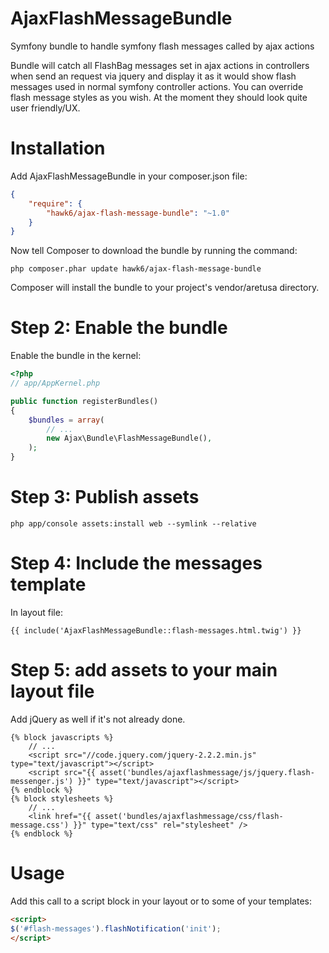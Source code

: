 # AjaxFlashMessageBundle
Symfony bundle to handle symfony flash messages called by ajax actions

Bundle will catch all FlashBag messages set in ajax actions in controllers when send an request via jquery and display it as it would show flash messages used in normal symfony controller actions.
You can override flash message styles as you wish. At the moment they should look quite user friendly/UX.

# Installation

Add AjaxFlashMessageBundle in your composer.json file:
```json
{
    "require": {
        "hawk6/ajax-flash-message-bundle": "~1.0"
    }
}
```
Now tell Composer to download the bundle by running the command:
```console
php composer.phar update hawk6/ajax-flash-message-bundle
```
Composer will install the bundle to your project's vendor/aretusa directory.

# Step 2: Enable the bundle

Enable the bundle in the kernel:

```php
<?php
// app/AppKernel.php

public function registerBundles()
{
    $bundles = array(
        // ...
        new Ajax\Bundle\FlashMessageBundle(),
    );
}
```
# Step 3: Publish assets
```console
php app/console assets:install web --symlink --relative
```
# Step 4: Include the messages template

In layout file:
```twig
{{ include('AjaxFlashMessageBundle::flash-messages.html.twig') }}
```
# Step 5: add assets to your main layout file

Add jQuery as well if it's not already done.
```twig
{% block javascripts %}
    // ...
    <script src="//code.jquery.com/jquery-2.2.2.min.js" type="text/javascript"></script>
    <script src="{{ asset('bundles/ajaxflashmessage/js/jquery.flash-messenger.js') }}" type="text/javascript"></script>
{% endblock %}
{% block stylesheets %}
    // ...
    <link href="{{ asset('bundles/ajaxflashmessage/css/flash-message.css') }}" type="text/css" rel="stylesheet" />
{% endblock %}
```
# Usage

Add this call to a script block in your layout or to some of your templates:
```html
<script>
$('#flash-messages').flashNotification('init');
</script>
```
